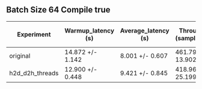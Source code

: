 ## Batch Size 64 Compile true

| Experiment | Warmup_latency (s) | Average_latency (s) | Throughput (samples/sec) | GPU Utilization (%) |
| ---------- | ------------------ | ------------------- | ------------------------ | ------------------- |
| original | 14.872 +/- 1.142 | 8.001 +/- 0.607 | 461.791 +/- 13.902 | 46.577 +/- 3.598 |
| h2d_d2h_threads | 12.900 +/- 0.448 | 9.421 +/- 0.845 | 418.964 +/- 25.199 | 47.681 +/- 5.883 |
